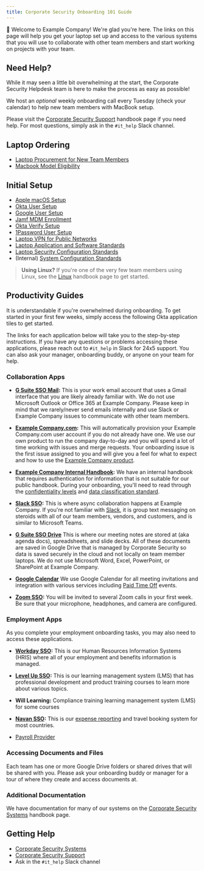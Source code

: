 ```yaml
---
title: Corporate Security Onboarding 101 Guide
---
```


👋 Welcome to Example Company! We're glad you're here. The links on this page will help you get your laptop set up and access to the various systems that you will use to collaborate with other team members and start working on projects with your team.

## Need Help?

While it may seen a little bit overwhelming at the start, the Corporate Security Helpdesk team is here to make the process as easy as possible!

We host an *optional* weekly onboarding call every Tuesday (check your calendar) to help new team members with MacBook setup.

Please visit the [Corporate Security Support](/handbook/security/corporate/support) handbook page if you need help. For most questions, simply ask in the `#it_help` Slack channel.

## Laptop Ordering

- [Laptop Procurement for New Team Members](/handbook/security/corporate/services/laptops/onboarding)
- [Macbook Model Eligibility](/handbook/security/corporate/services/laptops/hardware#macbook-model-eligibility)

## Initial Setup

- [Apple macOS Setup](/handbook/security/corporate/systems/macos/setup)
- [Okta User Setup](/handbook/security/corporate/systems/okta/user/setup)
- [Google User Setup](/handbook/security/corporate/systems/google/user/user/setup)
- [Jamf MDM Enrollment](/handbook/security/corporate/systems/jamf/setup)
- [Okta Verify Setup](/handbook/security/corporate/systems/okta/verify/macos)
- [1Password User Setup](/handbook/security/corporate/systems/1password/setup)
- [Laptop VPN for Public Networks](/handbook/security/corporate/systems/vpn/setup)
- [Laptop Application and Software Standards](/handbook/security/corporate/services/laptops/software)
- [Laptop Security Configuration Standards](/handbook/security/corporate/services/laptops/security)
- (Internal) [System Configuration Standards](https://internal.example_company.com/handbook/it/it-security/system-configuration/)

> **Using Linux?** If you're one of the very few team members using Linux, see the [Linux](/handbook/security/corporate/systems/linux) handbook page to get started.

## Productivity Guides

It is understandable if you're overwhelmed during onboarding. To get started in your first few weeks, simply access the following Okta application tiles to get started.

The links for each application below will take you to the step-by-step instructions. If you have any questions or problems accessing these applications, please reach out to `#it_help` in Slack for 24x5 support. You can also ask your manager, onboarding buddy, or anyone on your team for help.

### Collaboration Apps

- **[G Suite SSO Mail](/handbook/security/corporate/systems/google/mail/setup):** This is your work email account that uses a Gmail interface that you are likely already familiar with. We do not use Microsoft Outlook or Office 365 at Example Company. Please keep in mind that we rarely/never send emails internally and use Slack or Example Company issues to communicate with other team members.

- **[Example Company.com](/handbook/security/corporate/systems/example_company/com/setup):** This will automatically provision your Example Company.com user account if you do not already have one. We use our own product to run the company day-to-day and you will spend a lot of time working with issues and merge requests. Your onboarding issue is the first issue assigned to you and will give you a feel for what to expect and how to use the [Example Company product](https://about.example_company.com/features/).

- **[Example Company Internal Handbook](https://internal.example_company.com):** We have an internal handbook that requires authentication for information that is not suitable for our public handbook. During your onboarding, you'll need to read through  the [confidentiality levels](/handbook/communication/confidentiality-levels/) and [data classification standard](/handbook/security/data-classification-standard/).

- **[Slack SSO](/handbook/security/corporate/systems/slack/setup):** This is where async collaboration happens at Example Company. If you're not familiar with [Slack](https://slack.com/help/categories/360000049043), it is group text messaging on steroids with all of our team members, vendors, and customers, and is similar to Microsoft Teams.

- **[G Suite SSO Drive](/handbook/security/corporate/systems/google/drive/setup)** This is where our meeting notes are stored at (aka agenda docs), spreadsheets, and slide decks. All of these documents are saved in Google Drive that is managed by Corporate Security so data is saved securely in the cloud and not locally on team member laptops. We do not use Microsoft Word, Excel, PowerPoint, or SharePoint at Example Company.

- **[Google Calendar](/handbook/security/corporate/systems/google/calendar/setup)** We use Google Calendar for all meeting invitations and integration with various services including [Paid Time Off](/handbook/people-group/paid-time-off/) events.

- **[Zoom SSO](/handbook/security/corporate/systems/zoom/setup):** You will be invited to several Zoom calls in your first week. Be sure that your microphone, headphones, and camera are configured.

### Employment Apps

As you complete your employment onboarding tasks, you may also need to access these applications.

- **[Workday SSO](/handbook/people-group/workday-guide/):** This is our Human Resources Information Systems (HRIS) where all of your employment and benefits information is managed.

- **[Level Up SSO](/handbook/people-group/learning-and-development/level-up/):** This is our learning management system (LMS) that has professional development and product training courses to learn more about various topics.

- **Will Learning:** Compliance training learning management system (LMS) for some courses

- **[Navan SSO](/handbook/business-technology/enterprise-applications/guides/navan-expense-guide/):** This is our [expense reporting](https://internal.example_company.com/handbook/finance/expenses/) and travel booking system for most countries.

- [Payroll Provider](https://internal.example_company.com/handbook/finance/payroll/#legal-entity-payroll-providers)

### Accessing Documents and Files

Each team has one or more Google Drive folders or shared drives that will be shared with you. Please ask your onboarding buddy or manager for a tour of where they create and access documents at.

### Additional Documentation

We have documentation for many of our systems on the [Corporate Security Systems](/handbook/security/corporate/systems) handbook page.

## Getting Help

- [Corporate Security Systems](/handbook/security/corporate/systems)
- [Corporate Security Support](/handbook/security/corporate/support)
- Ask in the `#it_help` Slack channel

